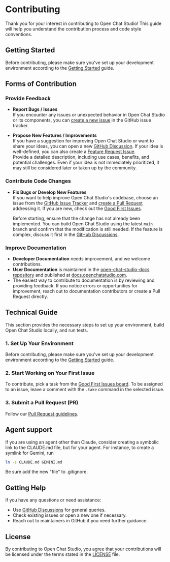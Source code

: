 # Contributing

Thank you for your interest in contributing to Open Chat Studio! This guide will help you understand the contribution process and code style conventions.

## Getting Started

Before contributing, please make sure you've set up your development environment according to the [Getting Started](../getting-started/index.md) guide.


## Forms of Contribution

### Provide Feedback

- **Report Bugs / Issues**  
  If you encounter any issues or unexpected behavior in Open Chat Studio or its components, you can [create a new issue](https://github.com/dimagi/open-chat-studio/issues) in the GitHub issue tracker.

- **Propose New Features / Improvements**  
  If you have a suggestion for improving Open Chat Studio or want to share your ideas, you can open a new [GitHub Discussion](https://github.com/dimagi/open-chat-studio/discussions). If your idea is well-defined, you can also create a [Feature Request Issue](https://github.com/dimagi/open-chat-studio/issues/new?labels=enhancement%2Cfeature&template=feature_request.yml).  
  Provide a detailed description, including use cases, benefits, and potential challenges. Even if your idea is not immediately prioritized, it may still be considered later or taken up by the community.

### Contribute Code Changes

- **Fix Bugs or Develop New Features**  
  If you want to help improve Open Chat Studio's codebase, choose an issue from the [GitHub Issue Tracker](https://github.com/dimagi/open-chat-studio/issues) and [create a Pull Request](#3-submit-a-pull-request-pr) addressing it. If you are new, check out the [Good First Issues](https://github.com/orgs/dimagi/projects/3/views/1?filterQuery=label%3A%22good+first+issue%22).
  
  Before starting, ensure that the change has not already been implemented. You can build Open Chat Studio using the latest `main` branch and confirm that the modification is still needed. If the feature is complex, discuss it first in the [GitHub Discussions](https://github.com/dimagi/open-chat-studio/discussions).

### Improve Documentation

- **Developer Documentation** needs improvement, and we welcome contributions.
- **User Documentation** is maintained in the [open-chat-studio-docs repository](https://github.com/dimagi/open-chat-studio-docs) and published at [docs.openchatstudio.com](https://docs.openchatstudio.com/).
- The easiest way to contribute to documentation is by reviewing and providing feedback. If you notice errors or opportunities for improvement, reach out to documentation contributors or create a Pull Request directly.

## Technical Guide

This section provides the necessary steps to set up your environment, build Open Chat Studio locally, and run tests.

### 1. Set Up Your Environment

Before contributing, please make sure you've set up your development environment according to the [Getting Started](../getting-started/index.md) guide.

### 2. Start Working on Your First Issue

To contribute, pick a task from the [Good First Issues board](https://github.com/orgs/dimagi/projects/3/views/1?filterQuery=label%3A%22good+first+issue%22). To be assigned to an issue, leave a comment with the `.take` command in the selected issue.

### 3. Submit a Pull Request (PR)

Follow our [Pull Request guidelines](./pull_requests.md).

## Agent support
If you are using an agent other than Claude, consider creating a symbolic link to the CLAUDE.md file, but for your agent. For instance, to create a symlink for Gemini, run

```bash
ln -s CLAUDE.md GEMINI.md
```

Be sure add the new "file" to .gitignore.

## Getting Help

If you have any questions or need assistance:
- Use [GitHub Discussions](https://github.com/dimagi/open-chat-studio/discussions) for general queries.
- Check existing issues or open a new one if necessary.
- Reach out to maintainers in GitHub if you need further guidance.

## License

By contributing to Open Chat Studio, you agree that your contributions will be licensed under the terms stated in the [LICENSE](https://github.com/dimagi/open-chat-studio/blob/master/LICENSE) file.
